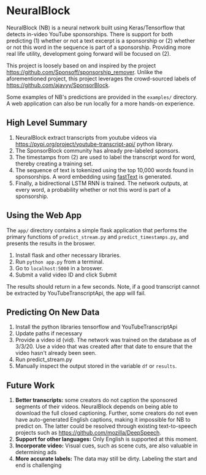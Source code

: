 # NeuralBlock
NeuralBlock (NB) is a neural network built using Keras/Tensorflow that detects in-video YouTube sponsorships. There is support for both predicting (1) whether or not a text excerpt is a sponsorship or (2) whether or not this word in the sequence is part of a sponsorship. Providing more real life utility, development going forward will be focused on (2).

This project is loosely based on and inspired by the project https://github.com/Sponsoff/sponsorship_remover. Unlike the aforementioned project, this project leverages the crowd-sourced labels of https://github.com/ajayyy/SponsorBlock.

Some examples of NB's predictions are provided in the `examples/` directory. A web application can also be run locally for a more hands-on experience. 

## High Level Summary
1. NeuralBlock extract transcripts from youtube videos via https://pypi.org/project/youtube-transcript-api/ python library.
2. The SponsorBlock community has already pre-labeled sponsors.
3. The timestamps from (2) are used to label the transcript word for word, thereby creating a training set.
4. The sequence of text is tokenized using the top 10,000 words found in sponsorships. A word embedding using [fastText](https://fasttext.cc/) is generated.
5. Finally, a bidirectional LSTM RNN is trained. The network outputs, at every word, a probability whether or not this word is part of a sponsorship.

## Using the Web App
The `app/` directory contains a simple flask application that performs the primary functions of `predict_stream.py` and `predict_timestamps.py`, and presents the results in the broswer.

1. Install flask and other necessary libraries.
2. Run `python app.py` from a terminal.
3. Go to `localhost:5000` in a broswer.
4. Submit a valid video ID and click Submit

The results should return in a few seconds. Note, if a good transcript cannot be extracted by YouTubeTranscriptApi, the app will fail.

## Predicting On New Data
1. Install the python libraries tensorflow and YouTubeTranscriptApi
2. Update paths if necessary
3. Provide a video id (vid). The network was trained on the database as of 3/3/20. Use a video that was created after that date to ensure that the video hasn't already been seen.
4. Run predict_stream.py
5. Manually inspect the output stored in the variable `df` or `results`. 

## Future Work
1. **Better transcripts:** some creators do not caption the sponsored segments of their videos. NeuralBlock depends on being able to download the full closed captioning. Further, some creators do not even have auto-generated English captions, making it impossible for NB to predict on. The latter could be resolved through existing text-to-speech projects such as https://github.com/mozilla/DeepSpeech.
2. **Support for other languages:** Only English is supported at this moment.
3. **Incorporate video:** Visual cues, such as scene cuts, are also valuable in determining ads
4. **More accurate labels:** The data may still be dirty. Labeling the start and end is challenging